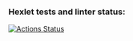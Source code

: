### Hexlet tests and linter status:
[![Actions Status](https://github.com/Maksyliator/php-project-lvl3/workflows/hexlet-check/badge.svg)](https://github.com/Maksyliator/php-project-lvl3/actions)